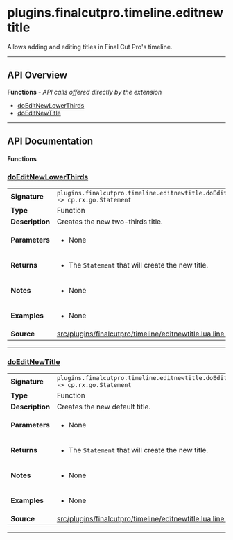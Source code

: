 # plugins.finalcutpro.timeline.editnewtitle

Allows adding and editing titles in Final Cut Pro's timeline.

---

## API Overview
**Functions** - _API calls offered directly by the extension_
 * [doEditNewLowerThirds](#doeditnewlowerthirds)
 * [doEditNewTitle](#doeditnewtitle)


---

## API Documentation

#### Functions


### [doEditNewLowerThirds](#doeditnewlowerthirds)

|                                             |                                                                                     |
| --------------------------------------------|-------------------------------------------------------------------------------------|
| **Signature**                               | `plugins.finalcutpro.timeline.editnewtitle.doEditNewLowerThirds() -> cp.rx.go.Statement`                                                                    |
| **Type**                                    | Function                                                                     |
| **Description**                             | Creates the new two-thirds title.                                                                     |
| **Parameters**                              | <ul><li>None</li></ul> |
| **Returns**                                 | <ul><li>The `Statement` that will create the new title.</li></ul>          |
| **Notes**                                   | <ul><li>None</li></ul> |
| **Examples**                                | <ul><li>None</li></ul> |
| **Source**                                  | [src/plugins/finalcutpro/timeline/editnewtitle.lua line 66](https://github.com/CommandPost/CommandPost/blob/develop/src/plugins/finalcutpro/timeline/editnewtitle.lua#L66) |

---


### [doEditNewTitle](#doeditnewtitle)

|                                             |                                                                                     |
| --------------------------------------------|-------------------------------------------------------------------------------------|
| **Signature**                               | `plugins.finalcutpro.timeline.editnewtitle.doEditNewTitle() -> cp.rx.go.Statement`                                                                    |
| **Type**                                    | Function                                                                     |
| **Description**                             | Creates the new default title.                                                                     |
| **Parameters**                              | <ul><li>None</li></ul> |
| **Returns**                                 | <ul><li>The `Statement` that will create the new title.</li></ul>          |
| **Notes**                                   | <ul><li>None</li></ul> |
| **Examples**                                | <ul><li>None</li></ul> |
| **Source**                                  | [src/plugins/finalcutpro/timeline/editnewtitle.lua line 51](https://github.com/CommandPost/CommandPost/blob/develop/src/plugins/finalcutpro/timeline/editnewtitle.lua#L51) |

---

